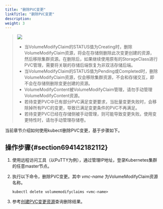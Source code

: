 ```yaml
---
title: "删除PVC变更"
linkTitle: "删除PVC变更"
description: 
weight: 3
---
```


>![](/css-docs/public_sys-resources/zh/icon-notice.gif)  
>-   当VolumeModifyClaim的STATUS值为Creating时，删除VolumeModifyClaim资源，将会在存储侧删除此次变更创建的资源，然后移除集群资源。在删除后，如果继续使用原有的StorageClass进行PVC管理，需要将关联的存储后端恢复为非双活存储后端。
>-   当VolumeModifyClaim的STATUS值为Pending或Completed时，删除VolumeModifyClaim资源，仅会移除集群资源，不会和存储交互，即不会在存储侧删除变更创建的资源。
>-   VolumeModifyContent被VolumeModifyClaim管理，请勿手动管理VolumeModifyContent资源。
>-   若待变更PVC中已有部分PVC满足变更要求，当批量变更失败时，会移除掉所有PVC的变更，导致已满足变更条件的PVC不再满足。
>-   若待变更PVC已经在存储侧被手动管理，则可能导致变更失败。使用变更特性时，请勿手动管理存储卷。

当前章节介绍如何使用kubectl删除PVC变更，基于步骤如下。

## 操作步骤{#section694142182112}

1.  使用远程访问工具（以PuTTY为例），通过管理IP地址，登录Kubernetes集群的任意master节点。
2.  执行以下命令，删除PVC变更。其中 _vmc-name_ 为VolumeModifyClaim资源名称。

    ```
    kubectl delete volumemodifyclaims <vmc-name>
    ```

3.  参考[创建PVC变更资源](/docs/高级特性/PVC变更/配置PVC变更/创建PVC变更/创建PVC变更资源)查询删除结果。

